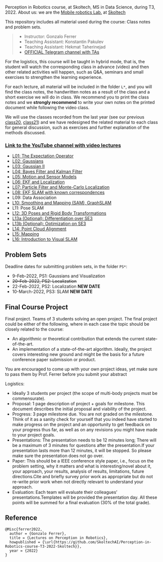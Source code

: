 Perception in Robotics course, at Skoltech, MS in Data Science, during T3, 2022.
About us: we are the [Mobile robotics Lab.](https://sites.skoltech.ru/mobilerobotics/) at [Skoltech](https://www.skoltech.ru/en)

This repository includes all material used during the course: Class notes and problem sets.

> * Instructor: Gonzalo Ferrer
> * Teaching Assistant: Konstantin Pakulev
> * Teaching Assistant: Hekmat Taherinejad
> * [OFFICIAL Telegram channel with TAs](https://t.me/+_5M0AnD-26M5MmRi)

For the logistics, this course will be taught in hybrid mode, that is, the student will watch the corresponding class in advance (video) and then other related activities will happen, such as Q&A, seminars and small exercises to strengthen the learning experience.


For each lecture, all material will be included in the folder `L*`, and you will find the class notes, the handwritten notes as a result of the class and a short exercise we will do in class. We recommend you to print the class notes and we **strongly recommend** to write your own notes on the printed document while following the video class.

We will use the classes recorded from the last year (see our previous [class20](https://github.com/MobileRoboticsSkoltech/Skoltech-Perception-in-Robotics-T3-2019-2020), [class21](https://github.com/MobileRoboticsSkoltech/Perception-in-Robotics-course-T3-2021-Skoltech)) and we have redesigned the related material to each class for general discussion, such as exercises and further explanation of the methods discussed.


### [Link to the YouTube channel with video lectures](https://www.youtube.com/playlist?list=PLRXYrdEUvBoBCjYdmuDqohvSTJIPPrBUT)

* [L01: The Expectation Operator](https://www.youtube.com/watch?v=0y63AnAhD8k&list=PLRXYrdEUvBoBCjYdmuDqohvSTJIPPrBUT&index=1)
 * [L02: Gaussians](https://www.youtube.com/watch?v=ja7VCtiyKps&list=PLRXYrdEUvBoBCjYdmuDqohvSTJIPPrBUT&index=2)
 * [L03: Gaussian II](https://www.youtube.com/watch?v=3XvHDKRzAs8&list=PLRXYrdEUvBoBCjYdmuDqohvSTJIPPrBUT&index=3)
 * [L04: Bayes Filter and Kalman Filter](https://www.youtube.com/watch?v=9ckoViG3pYE&list=PLRXYrdEUvBoBCjYdmuDqohvSTJIPPrBUT&index=4)
 * [L05: Motion and Sensor Models](https://www.youtube.com/watch?v=vd5n0Q27eVg&list=PLRXYrdEUvBoBCjYdmuDqohvSTJIPPrBUT&index=5)
 * [L06: EKF and Localization](https://www.youtube.com/watch?v=2Idz_08NYKc&list=PLRXYrdEUvBoBCjYdmuDqohvSTJIPPrBUT&index=6)
 * [L07: Particle Filter and Monte-Carlo Localization](https://www.youtube.com/watch?v=KBoSaTghjeg&list=PLRXYrdEUvBoBCjYdmuDqohvSTJIPPrBUT&index=7)
 * [L08: EKF SLAM with known correspondences](https://www.youtube.com/watch?v=w7XaxW-dIbI&list=PLRXYrdEUvBoBCjYdmuDqohvSTJIPPrBUT&index=8)
 * L09: Data Association
 * [L10: Smoothing and Mapping (SAM), GraphSLAM](https://www.youtube.com/watch?v=q8_LQLLekWs&list=PLRXYrdEUvBoBCjYdmuDqohvSTJIPPrBUT&index=10)
 * L11: Pose SLAM
 * [L12: 3D Poses and Rigid Body Transformations](https://www.youtube.com/watch?v=h-A8x10JKNI)
 * [L13a (Optional): Differentiation over SE3](https://www.youtube.com/watch?v=FkVET_3AJ7o&list=PLRXYrdEUvBoBCjYdmuDqohvSTJIPPrBUT&index=15)
 * [L13b (Optional): Optimization on SE3](https://www.youtube.com/watch?v=kOUKad7B3As&list=PLRXYrdEUvBoBCjYdmuDqohvSTJIPPrBUT&index=15)
 * [L14: Point Cloud Alignment](https://www.youtube.com/watch?v=m5KJvI0oR-8&list=PLRXYrdEUvBoBCjYdmuDqohvSTJIPPrBUT&index=16)
 * [L15: Mapping](https://www.youtube.com/watch?v=ej67GPM-Wmg&list=PLRXYrdEUvBoBCjYdmuDqohvSTJIPPrBUT&index=17)
 * [L16: Introduction to Visual SLAM](https://www.youtube.com/watch?v=6jYEoY51tnM&list=PLRXYrdEUvBoBCjYdmuDqohvSTJIPPrBUT&index=18)




## Problem Sets

Deadline dates for submitting problem sets, in the folder `PS*`:

 * 9-Feb-2022, PS1: Gaussians and Visualization 
 * ~~20-Feb-2022, PS2: Localization~~
 * 22-Feb-2022, PS2: Localization **NEW DATE**
 * 10-March-2022, PS3: SLAM **NEW DATE**


## Final Course Project

Final project. Teams of 3 students solving an open project. The final project could be either of the following, where in each case the topic should be closely related to the course:

 * An algorithmic or theoretical contribution that extends the current state-of-the-art.
 * An implementation of a state-of-the-art algorithm. Ideally, the project covers interesting new ground and might be the basis for a future conference paper submission or product.
 
You are encouraged to come up with your own project ideas, yet make sure to pass them by Prof. Ferrer before you submit your abstract

Logistics:

 * Ideally 3 students per project (the scope of multi-body projects must be commensurate).
 * Proposal: 1 page description of project + goals for milestone. This document describes the initial proposal and viability of the project.
 * Progress: 3 page milestone due. You are not graded on the milestone. Think of it as a sanity check for yourself that you indeed have started to make progress on the project and an opportunity to get feedback on your progress thus far, as well as on any revisions you might have made to your project goals.
 * Presentations: The presentation needs to be 12 minutes long; There will be a maximum of 3 minutes for questions after the presentation.If your presentation lasts more than 12 minutes, it will be stopped. So please make sure the presentation does not go over.
 * Paper: This should be a IEEE conference style paper, i.e., focus on the problem setting, why it matters and what is interesting/novel about it, your approach, your results, analysis of results, limitations, future directions.Cite and briefly survey prior work as appropriate but do not re-write prior work when not directly relevant to understand your approach.
 * Evaluation: Each team will evaluate their colleagues’ presentations.Templates will be provided the presentation day. All these points will be summed for a final evaluation (30% of the total grade).



## Reference

```
@Misc{ferrer2022,
  author = {Gonzalo Ferrer},
  title = {Lectures on Perception in Robotics},
  howpublished = {\url{https://github.com/SkoltechAI/Perception-in-Robotics-course-T3-2022-Skoltech}},
  year = {2022}
}
```
